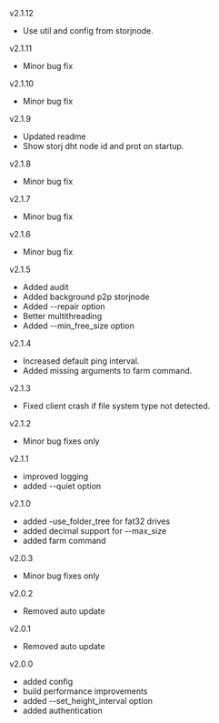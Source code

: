 v2.1.12

 * Use util and config from storjnode.

v2.1.11

 * Minor bug fix

v2.1.10

 * Minor bug fix

v2.1.9

 * Updated readme
 * Show storj dht node id and prot on startup.

v2.1.8

 * Minor bug fix

v2.1.7

 * Minor bug fix

v2.1.6

 * Minor bug fix

v2.1.5

 * Added audit
 * Added background p2p storjnode
 * Added --repair option
 * Better multithreading
 * Added --min_free_size option

v2.1.4

 * Increased default ping interval.
 * Added missing arguments to farm command.

v2.1.3

 * Fixed client crash if file system type not detected.

v2.1.2

 * Minor bug fixes only

v2.1.1

 * improved logging
 * added --quiet option

v2.1.0

 * added -use_folder_tree for fat32 drives
 * added decimal support for --max_size
 * added farm command

v2.0.3

 * Minor bug fixes only

v2.0.2

 * Removed auto update

v2.0.1

 * Removed auto update

v2.0.0

 * added config
 * build performance improvements
 * added --set_height_interval option
 * added authentication
